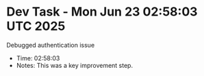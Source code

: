 # Dev Task - Mon Jun 23 02:58:03 UTC 2025
Debugged authentication issue
- Time: 02:58:03
- Notes: This was a key improvement step.
